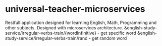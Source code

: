 # universal-teacher-microservices
Restfull application designed for learning English, Math, Programming and other subjects. Designed with microservices architecture. 
&english-study-service/irregular-verbs-train/{wordInfinitive} - get specific word
&english-study-service/irregular-verbs-train/rand - get random word

